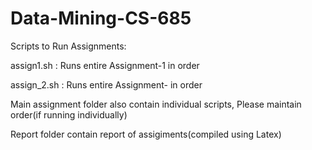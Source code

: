 # Data-Mining-CS-685

Scripts to Run Assignments:

assign1.sh : Runs entire Assignment-1 in order 

assign_2.sh : Runs entire Assignment- in order 

Main assignment folder also contain individual scripts, Please maintain order(if running individually)  

Report folder contain report of assigiments(compiled using Latex)
